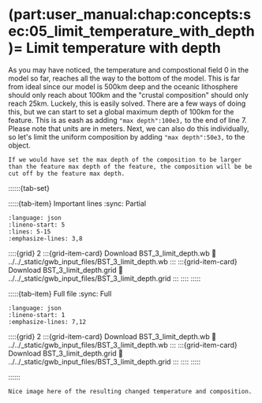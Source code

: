 (part:user_manual:chap:concepts:sec:05_limit_temperature_with_depth)=
Limit temperature with depth
============================


As you may have noticed, the temperature and compostional field 0 in the model so far, reaches all the way to the bottom of the model. This is far from ideal since our model is 500km deep and the oceanic lithosphere should only reach about 100km and the "crustal composition" should only reach 25km. Luckely, this is easily solved. There are a few ways of doing this, but we can start to set a global maximum depth of 100km for the feature. This is as eash as adding `"max depth":100e3,` to the end of line 7. Please note that units are in meters. Next, we can also do this individually, so let's limit the uniform composition by adding `"max depth":50e3,` to the object. 

```{note}
If we would have set the max depth of the composition to be larger than the feature max depth of the feature, the composition will be be cut off by the feature max depth.
```

::::::{tab-set}

:::::{tab-item} Important lines
:sync: Partial

```{literalinclude} ../../_static/gwb_input_files/BST_3_limit_depth.wb
:language: json
:lineno-start: 5
:lines: 5-15
:emphasize-lines: 3,8
```
::::{grid} 2
:::{grid-item-card}  Download BST_3_limit_depth.wb
:link: ../../_static/gwb_input_files/BST_3_limit_depth.wb
:::
:::{grid-item-card}  Download BST_3_limit_depth.grid
:link: ../../_static/gwb_input_files/BST_3_limit_depth.grid
:::
::::
:::::

:::::{tab-item} Full file
:sync: Full


```{literalinclude} ../../_static/gwb_input_files/BST_3_limit_depth.wb
:language: json
:lineno-start: 1
:emphasize-lines: 7,12
```

::::{grid} 2
:::{grid-item-card}  Download BST_3_limit_depth.wb
:link: ../../_static/gwb_input_files/BST_3_limit_depth.wb
:::
:::{grid-item-card}  Download BST_3_limit_depth.grid
:link: ../../_static/gwb_input_files/BST_3_limit_depth.grid
:::
::::
:::::

::::::



```{todo}
Nice image here of the resulting changed temperature and composition.
```